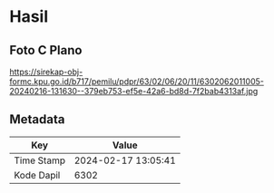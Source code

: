 # Hasil

## Foto C Plano

https://sirekap-obj-formc.kpu.go.id/b717/pemilu/pdpr/63/02/06/20/11/6302062011005-20240216-131630--379eb753-ef5e-42a6-bd8d-7f2bab4313af.jpg


## Metadata

| Key        | Value               |
| ---------- | ------------------- |
| Time Stamp | 2024-02-17 13:05:41 |
| Kode Dapil | 6302                |



